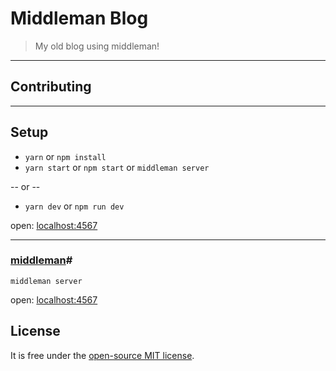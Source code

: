 # Middleman Blog

> My old blog using middleman!

---

## Contributing

---

## Setup

* `yarn` or `npm install`
* `yarn start` or `npm start` or `middleman server`

-- or --

* `yarn dev` or `npm run dev`

open: [localhost:4567](http://localhost:4567)

---

### [middleman](https://middlemanapp.com/)#

```
middleman server
```

open: [localhost:4567](http://localhost:4567)

## License

It is free under the [open-source MIT license](/LICENSE).
